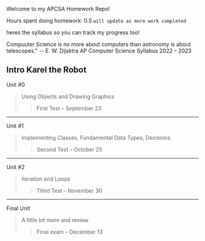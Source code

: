 Welcome to my APCSA Homework Repo!

Hours spent doing homework: 0.5
`will update as more work completed`

heres the syllabus so you can track my progress too!

Compuuter Science is no more about computers than astronomy is about telescopes."
-- E. W. Dijsktra
AP Computer Science Syllabus 2022 – 2023

Intro
    Karel the Robot
---
Unit #0
>Using Objects and Drawing Graphics
>>First Test – September 23
---
Unit #1
>Implementing Classes, Fundamental Data Types, Decisions
>>Second Test – October 25
---
Unit #2
>Iteration and Loops
>>Third Test – November 30
---
Final Unit
>A little bit more and review
>>Final exam – December 13